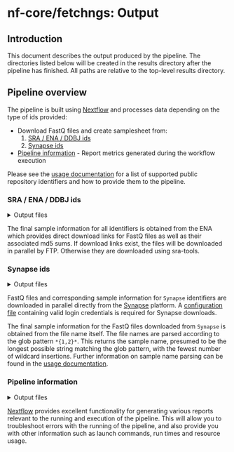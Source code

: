 # nf-core/fetchngs: Output

## Introduction

This document describes the output produced by the pipeline. The directories listed below will be created in the results directory after the pipeline has finished. All paths are relative to the top-level results directory.

## Pipeline overview

The pipeline is built using [Nextflow](https://www.nextflow.io/) and processes data depending on the type of ids provided:

- Download FastQ files and create samplesheet from:
  1. [SRA / ENA / DDBJ ids](#sra--ena--ddbj-ids)
  2. [Synapse ids](#synapse-ids)
- [Pipeline information](#pipeline-information) - Report metrics generated during the workflow execution

Please see the [usage documentation](https://nf-co.re/fetchngs/usage#introduction) for a list of supported public repository identifiers and how to provide them to the pipeline.

### SRA / ENA / DDBJ ids

<details markdown="1">
<summary>Output files</summary>

- `fastq/`
  - `*.fastq.gz`: Paired-end/single-end reads downloaded from the SRA / ENA / DDBJ.
- `fastq/md5/`
  - `*.md5`: Files containing `md5` sum for FastQ files downloaded from the ENA.
- `samplesheet/`
  - `samplesheet.csv`: Auto-created samplesheet with collated metadata and paths to downloaded FastQ files.
  - `id_mappings.csv`: File with selected fields that can be used to rename samples to more informative names; see [`--sample_mapping_fields`](https://nf-co.re/fetchngs/parameters#sample_mapping_fields) parameter to customise this behaviour.
  - `multiqc_config.yml`: [MultiQC](https://multiqc.info/docs/#bulk-sample-renaming) config file that can be passed to most nf-core pipelines via the `--multiqc_config` parameter for bulk renaming of sample names from database ids; [`--sample_mapping_fields`](https://nf-co.re/fetchngs/parameters#sample_mapping_fields) parameter to customise this behaviour.
- `metadata/`
  - `*.runinfo_ftp.tsv`: Re-formatted metadata file downloaded from the ENA.
  - `*.runinfo.tsv`: Original metadata file downloaded from the ENA.

</details>

The final sample information for all identifiers is obtained from the ENA which provides direct download links for FastQ files as well as their associated md5 sums. If download links exist, the files will be downloaded in parallel by FTP. Otherwise they are downloaded using sra-tools.

### Synapse ids

<details markdown="1">
<summary>Output files</summary>

- `fastq/`
  - `*.fastq.gz`: Paired-end/single-end reads downloaded from Synapse.
- `fastq/md5/`
  - `*.md5`: Files containing `md5` sum for FastQ files downloaded from the Synapse platform.
- `samplesheet/`
  - `samplesheet.csv`: Auto-created samplesheet with collated metadata and paths to downloaded FastQ files.
- `metadata/`
  - `*.metadata.txt`: Original metadata file generated using the `synapse show` command.
  - `*.list.txt`: Original output of the `synapse list` command, containing the Synapse ids, file version numbers, file names, and other file-specific data for the Synapse directory ID provided.

</details>

FastQ files and corresponding sample information for `Synapse` identifiers are downloaded in parallel directly from the [Synapse](https://www.synapse.org/#) platform. A [configuration file](http://python-docs.synapse.org/build/html/Credentials.html#use-synapseconfig) containing valid login credentials is required for Synapse downloads.

The final sample information for the FastQ files downloaded from `Synapse` is obtained from the file name itself. The file names are parsed according to the glob pattern `*{1,2}*`. This returns the sample name, presumed to be the longest possible string matching the glob pattern, with the fewest number of wildcard insertions. Further information on sample name parsing can be found in the [usage documentation](https://nf-co.re/fetchngs/usage#introduction).

### Pipeline information

<details markdown="1">
<summary>Output files</summary>

- `pipeline_info/`
  - Reports generated by Nextflow: `execution_report.html`, `execution_timeline.html`, `execution_trace.txt` and `pipeline_dag.dot`/`pipeline_dag.svg`.
  - Reports generated by the pipeline: `pipeline_report.html`, `pipeline_report.txt` and `software_versions.yml`. The `pipeline_report*` files will only be present if the `--email` / `--email_on_fail` parameter's are used when running the pipeline.

</details>

[Nextflow](https://www.nextflow.io/docs/latest/tracing.html) provides excellent functionality for generating various reports relevant to the running and execution of the pipeline. This will allow you to troubleshoot errors with the running of the pipeline, and also provide you with other information such as launch commands, run times and resource usage.
